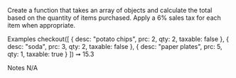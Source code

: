 Create a function that takes an array of objects and calculate the total based on the quantity of items purchased. Apply a 6% sales tax for each item when appropriate.

Examples
checkout([
  { desc: "potato chips", prc: 2, qty: 2, taxable: false },
  { desc: "soda", prc: 3, qty: 2, taxable: false },
  { desc: "paper plates", prc: 5, qty: 1, taxable: true }
]) ➞ 15.3

Notes
N/A